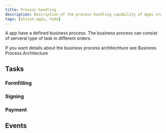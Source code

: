 ```yaml
---
title: Process handling
description: Description of the process handling capability of Apps created in Altinn Studio.
tags: [altinn-apps, todo]
---
```


A app have a defined business process.  The business process can consist of serveral type of task in different orders.

If you want details about the business process architechture see Business Process Architecture  


## Tasks

### Formfilling

### Signing

### Payment


## Events
